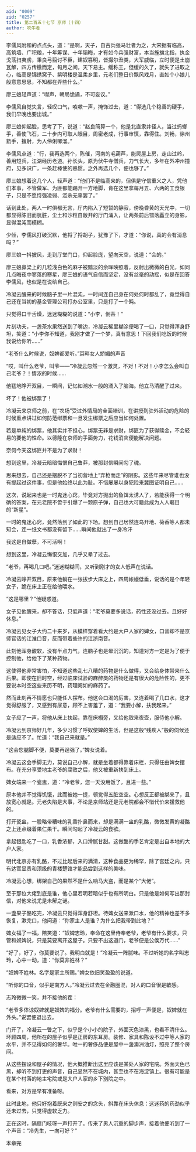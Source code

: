 ```yaml
---
aid: "0009"
zid: "0257"
title: 第二百五十七节 京师（十四）
author: 吹牛者
---
```


李儒风附和的点点头，道：“是啊，天子，自古兵强马壮者为之，大宋据有临高，高筑墙、广积粮，十年筹谋、十年韬晦，才有如今兵强财富，本当旌旗北指，执金戈荡扫夷虏，秉良弓翦讨不臣，建奴篡明，皆撮尔丑类，大军威临，立时便是土崩瓦解，四方传檄而定，旬月之间，天下易主。缓称王，但缓的久了，就失了进取之心，临高是锦绣窝子、紫明楼是温柔乡里，元老们整日价飘风戏月，直如个小娘儿般意意思思，不知都在弄些什么。”

廖三娘轻声道：“噤声，朝局诡谲，不可妄议。”

李儒风自觉失言，轻叹口气，咳嗽一声，掩饰过去，道：“得选几个稳善的硬手，我们早晚也要出城。”

廖三娘仰起脸，思考了下，说道：“赵良简算一个，他是北直隶井径人，当过蚂螂手，善使飞石，二十步内可取人眼目，周密老成，行事审慎，靠得住。刘畅，徐州箭手，擅射，为人伶俐唧溜。”

李儒风点道：“行，我再选两个，陈催，河南的毛葫芦，能爬屋上房，走山过岭，善用短兵，江湖经历老道。孙长头，原为伏牛寺僧兵，力气长大，多年在外冲州撞府，见多识广，一条赶棒使的熟惯。之外再选几个，便也够了。”

廖三娘想着这几个人，轻声道：“他们不是临高来的，但俱是守信重义之人，凭他们本事，不管做军、为匪都能踢开一方地脚，肯在这里拿每月五、六两的工食银子，只是不愿恃强凌弱、滥杀无辜罢了。”

话到此处，两人一时俱都无言，厅内陷入了短暂的静寂，傍晚昏黄的天光中，一切都显得陈旧而肮脏，尘土和沙粒自敞开的厅门涌入，让两条前后错落矗立的身影，显得混沌而模糊。

少倾，李儒风打破沉默，他捋了捋胡子，犹豫了下，才道：“你说，真的会有消息吗？”

廖三娘一抖披风，走到厅堂门口，仰起脸庞，望向天空，说道：“会的。”

廖三娘鼻梁上的几粒浅白色的麻子被黯淡的余晖映照着，反射出微微的白光，如同几点晦夜中寥落的寒星，廖三娘的语气自信而坚定，没有丝毫的动摇，似是在回答李儒风，也似是在说给自己。

冷凝云醒来的时候脑子里一片混沌，一时间连自己身在何处何时都乱了，竟觉得自己还在当初的基金管理公司打办公室里，只是打了一个盹。

只觉得口干舌燥，迷迷糊糊的说道：“小李，倒茶！”

片刻功夫，一盏茶水果然送到了嘴边，冷凝云稀里糊涂便喝了一口，只觉得浑身舒坦，笑道：“小李你不知道，我刚才做了一个梦，真有意思！下回我们吃饭的时候我说给你听……”

“老爷什么时候说，奴婢都爱听。”耳畔女人娇媚的声音

“哎，叫什么老爷，叫爷――”冷凝云忽然一个激灵，不对！不对！小李怎么会叫自己老爷？！情浓的时候……

他猛地睁开双目，一瞬间，记忆如潮水一般的涌入了脑海。他立马清醒了过来。

坏了！他被绑票了！

冷凝云来京师之前，在“农场”受过外情局的全面培训，在讲授到驻外活动的危险的时候重点讲过如何防范绑票和一旦发生绑票之后应当如何处置。

若是单纯的绑票，他其实并不担心，绑票无非是求财，绑匪为了获得赎金，不会轻易的要他的性命。以德隆在京师的手面势力，花钱消灾便能解决问题。

奈何今天这绑匪并不是为了求财！

想到这里，冷凝云暗暗悔恨自己鲁莽，被那封信瞬间勾了魂。

思来想去，自己还是摆脱不了当初营地上“弃枪而走”的阴影。这些年来尽管谁也没有提起过这件事，但是他始终以此为耻。不惜屡屡以身犯险来冀图证明自己……

这次，说起来也是一时鬼迷心窍。毕竟对方抛出的鱼饵太诱人了，若能获得一个明确的答案，在元老院不啻于引爆了一颗原子弹，自己也大可籍此成为人人瞩目的“新星”。

一时的鬼迷心窍，竟然落到了如此的下场。想到自己居然连乌开地、荷香等人都未知会，连一纸文书都没有留下……瞬间他就出了一身冷汗

我这是自做孽，不可活啊！

想到这里，冷凝云悔恨交加，几乎又晕了过去。

“老爷，再喝几口吧。”迷迷糊糊间，又听到刚才的女人低声在说话。

冷凝云睁开双目，原来他躺在一张拔步大床之上，四周帐幔低垂，说话的是个年轻女子，跪在床上正在给他喂水。

“这是哪里？”他疑惑道。

女子见他醒来，却不答话，只低声道：“老爷莫要多说话，药性还没过去。且好好休息。”

冷凝云见女子大约二十来岁，从模样穿着看大约是大户人家的婢女，口音却不是京师官话的江淮口音，反而带着些许的江浙南音。

此刻他浑身酸软，没有半点力气，连脑子也是晕沉沉的，知道对方一定是为了便于控制他，给他下了某种药物。

这使得他非常害怕，不知道这些乱七八糟的药物是什么做得，又会给身体带来什么后果。即使在旧时空，经过临床试验的麻醉类的药物还是有很大的危险性的，更不要说本时空这些来历不明，药理阙如的麻药了。

然而此刻再不情愿也只能任人摆布。他这会口渴的厉害，又连着喝了几口水，这才觉得舒服了，又感到有尿意，顾不上害羞了，道：“我要小解，扶我起来。”

女子应了一声，将他从床上扶起，靠在床榻旁，又给他取来夜壶，服侍他小解。

冷凝云到京师好几年，多少习惯了呼奴使婢的生活，但是这般“残疾人”般的伺候还是适应不了。忙道：“我自己来就是。”

“这会您腿脚不便，莫要再逞强了。”婢女说着。

冷凝云这会手脚无力，莫说自己小解，就是坐着都得靠着床栏，只得任由婢女摆布。在充分享受地主老爷的腐败之后，他又被重新扶到床上。

婢女端来一个瓷盅，道：“冷老爷，您一天没用饭了，且进一些。”

原本他并不觉得饥饿，此而被她一提，顿觉得五脏空空。心想反正都被绑来了，且放宽心就是。元老失陷是大事，不论是京师站还是元老院都会不惜代价来援救他的。

打开瓷盅，一股略带糟味的乳香扑鼻而来，却是满满一盅的乳酪，微微发黄的凝酪之上还点缀着果仁果干。瞬间勾起了冷凝云的食欲。

拿起银匙吃了一口，乳香浓郁，入口滑腻甘甜。这做酪的手艺肯定是出自本地的大户人家。

明代北京亦有乳酪，不过比起后来的满清，这种食品更为稀罕，除了宫廷之内，只有达官显贵和顶级的青楼楚馆才能品尝到这样的美味。

冷凝云心想，绑架自己的果然不是什么响马大盗，而是某个“大佬”。

至于那位大佬到底是谁，他心里若明若暗似乎也有所明白。只是他是如何写出那封信，对他来说尤是未解之谜。

一盏果子酪吃完，冷凝云只觉得浑身舒坦。待婢女送来漱口水，他的精神也差不多恢复，漱完口，他问道：“你家主人是谁？为什么把我带到此地？”

婢女福了一福，陪笑道：“奴婢志玲，奉命在这里侍奉老爷，老爷有什么要求，只管和奴婢说，只是莫要离开这屋子。只要不出这道门，老爷便是公侯万代……”

“好了，好了，你莫要说了。我明白就是！”冷凝云一阵腻味。不过听她的名字叫志玲，心中一动，道：“你莫非姓林？”

“奴婢不姓林。名字是家主所赐。”婢女依旧笑盈盈的说道。

“听你的口音，似乎是南方人。”冷凝云过去在金融圈混，对人的口音很是敏感。

志玲微微一笑，并不接他的茬：

“老爷多体谅奴婢就是奴婢的福分。老爷有什么需要的，招呼一声便是，奴婢就在外头。”说罢便退出去。

门开了，冷凝云一瞥之下，似乎是个小小的院子，外面天色漆黑，也看不清什么。环顾四周，他所在的屋子似乎是正房的东耳房。装修、家具和陈设不过中等人家的水平，并不见得如何的奢华。唯一的奢侈品便是屋中一盏澳洲油灯，照亮了整个房间。

从这些摆设和屋子的情况，他大概推断出这里应该是某处人家的宅院。外面天色已黑，却听不到打更的声音，自己显然不在城内，甚至也不在海淀镇上。很有可能是在某个村落的地主宅院或是大户人家的乡下别院之中。

看来，对方是早有准备呀。

此时此地，他只好抱着既来之则安之的念头，斜靠在床头休息：这迷药的药劲似乎还未过去，只觉得虚软乏力。

正在这时，隔扇门吱呀一声打开了。传来了男人沉重的脚步声，接着他便听到了一个声音：“冷先生，一向可好？”

本章完

